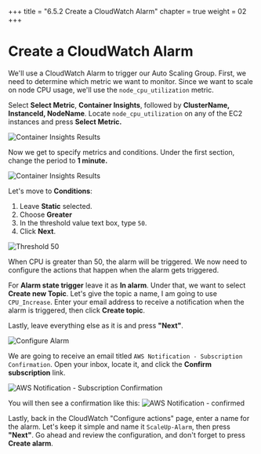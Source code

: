 +++
title = "6.5.2 Create a CloudWatch Alarm"
chapter = true
weight = 02
+++

# Create a CloudWatch Alarm

We'll use a CloudWatch Alarm to trigger our Auto Scaling Group. First, we need to determine which metric we want to monitor. Since we want to scale on node CPU usage, we'll use the `node_cpu_utilization` metric.

Select **Select Metric**, **Container Insights**, followed by **ClusterName, InstanceId, NodeName**.  Locate `node_cpu_utilization` on any of the EC2 instances and press **Select Metric.**  

![Container Insights Results](/images/aws_select_cpu_utilization.png)

 Now we get to specify metrics and conditions. Under the first section, change the period to **1 minute.**

![Container Insights Results](/images/aws_period_1min.png)

Let's move to **Conditions**:

1. Leave **Static** selected.
2. Choose **Greater** 
3. In the threshold value text box, type `50`.
4. Click **Next**.

![Threshold 50](/images/aws_conditions_50.png)

When CPU is greater than 50, the alarm will be triggered. We now need to configure the actions that happen when the alarm gets triggered. 

For **Alarm state trigger** leave it as **In alarm**. Under that, we want to select **Create new Topic**. Let's give the topic a name, I am going to use `CPU_Increase`. Enter your email address to receive a notification when the alarm is triggered, then click **Create topic**.

 Lastly, leave everything else as it is and press **"Next"**.

![Configure Alarm](/images/aws_configure_alarm_actions.png)

We are going to receive an email titled `AWS Notification - Subscription Confirmation`. Open your inbox, locate it, and click the **Confirm subscription** link. 

![AWS Notification - Subscription Confirmation](/images/aws_notification_subscription_confirmation.png)

You will then see a confirmation like this:
![AWS Notification - confirmed](/images/aws_subscription_confirmed.png)

Lastly, back in the CloudWatch "Configure actions" page, enter a name for the alarm. Let's keep it simple and name it `ScaleUp-Alarm`, then press **"Next"**. Go ahead and review the configuration, and don't forget to press **Create alarm**. 